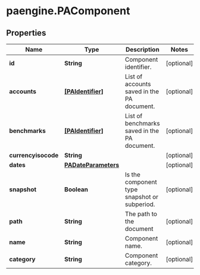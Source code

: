 # paengine.PAComponent

## Properties

Name | Type | Description | Notes
------------ | ------------- | ------------- | -------------
**id** | **String** | Component identifier. | [optional] 
**accounts** | [**[PAIdentifier]**](PAIdentifier.md) | List of accounts saved in the PA document. | [optional] 
**benchmarks** | [**[PAIdentifier]**](PAIdentifier.md) | List of benchmarks saved in the PA document. | [optional] 
**currencyisocode** | **String** |  | [optional] 
**dates** | [**PADateParameters**](PADateParameters.md) |  | [optional] 
**snapshot** | **Boolean** | Is the component type snapshot or subperiod. | [optional] 
**path** | **String** | The path to the document | [optional] 
**name** | **String** | Component name. | [optional] 
**category** | **String** | Component category. | [optional] 


